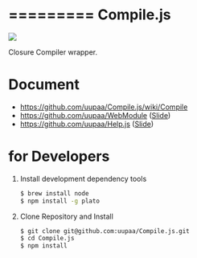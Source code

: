 =========
Compile.js
=========

![](https://travis-ci.org/uupaa/Compile.js.png)

Closure Compiler wrapper.

# Document

- https://github.com/uupaa/Compile.js/wiki/Compile
- https://github.com/uupaa/WebModule ([Slide](http://uupaa.github.io/Slide/slide/WebModule/index.html))
- https://github.com/uupaa/Help.js ([Slide](http://uupaa.github.io/Slide/slide/Help.js/index.html))


# for Developers

1. Install development dependency tools

    ```sh
    $ brew install node
    $ npm install -g plato
    ```

2. Clone Repository and Install

    ```sh
    $ git clone git@github.com:uupaa/Compile.js.git
    $ cd Compile.js
    $ npm install
    ```

